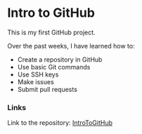 # Intro to GitHub

This is my first GitHub project.

Over the past weeks, I have learned how to:
- Create a repository in GitHub
- Use basic Git commands
- Use SSH keys
- Make issues
- Submit pull requests

### Links
Link to the repository: [IntroToGitHub](https://github.com/jnnkim1/IntroToGitHub)
